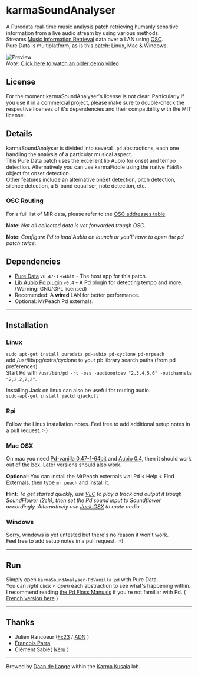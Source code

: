 karmaSoundAnalyser
==================

A Puredata real-time music analysis patch retrieving humanly sensitive information from a live audio stream by using various methods.  
Streams [Music Information Retrieval](https://en.wikipedia.org/wiki/Music_information_retrieval) data over a LAN using [OSC](https://en.wikipedia.org/wiki/Open_Sound_Control).  
Pure Data is multiplatform, as is this patch: Linux, Mac & Windows.  

![Preview](https://raw.githubusercontent.com/Karma-Kusala/karmaSoundAnalyser/master/karmaSoundAnalyser.png)  
_Note:_ [Click here to watch an older demo video](https://vimeo.com/84516862)

## License
For the moment karmaSoundAnalyser's license is not clear. Particularly if you use it in a commercial project, please make sure to double-check the respective licenses of it's dependencies and their compatibility with the MIT license.  

## Details   
karmaSoundAnalyser is divided into several `.pd` abstractions, each one handling the analysis of a particular musical aspect.  
This Pure Data patch uses the excellent lib Aubio for onset and tempo detection. Alternatively you can use karmaFiddle using the native `fiddle` object for onset detection.  
Other features include an alternative onSet detection, pitch detection, silence detection, a 5-band equaliser, note detection, etc.  

### OSC Routing
For a full list of MIR data, please refer to the [OSC addresses table](https://github.com/Karma-Kusala/karmaSoundAnalyser/blob/master/OSCRoutes.md).

__Note__: _Not all collected data is yet forwarded trough OSC._  

__Note__: _Configure Pd to load Aubio on launch or you'll have to open the pd patch twice._  

## Dependencies  

- [Pure Data](http://puredata.info/) `v0.47-1-64bit` - The host app for this patch.  
- [Lib Aubio Pd plugin](http://aubio.org/pd-aubio/) `v0.4`  - A Pd plugin for detecting tempo and more. (Warning: GNU/GPL licensed)
- Recomended: A __wired__ LAN for better performance.
- Optional: MrPeach Pd externals.

----
## Installation

### Linux
`sudo apt-get install puredata pd-aubio pd-cyclone pd-mrpeach`  
add /usr/lib/pg/extra/cyclone to your pb library search paths (from pd preferences)  
Start Pd with `/usr/bin/pd -rt -oss -audiooutdev "2,3,4,5,6" -outchannels "2,2,2,2,2"`.  

Installing Jack on linux can also be useful for routing audio.  
`sudo-apt-get install jackd qjackctl`  

### Rpi
Follow the Linux installation notes.
Feel free to add additional setup notes in a pull request. :-)

### Mac OSX
On mac you need [Pd-vanilla 0.47-1-64bit](https://puredata.info/downloads/pure-data) and [Aubio 0.4](http://aubio.org/pd-aubio/), then it should work out of the box. Later versions should also work.  

__Optional__: You can install the MrPeach externals via: Pd < Help < Find Externals, then type `mr peach` and install it.

__Hint__: _To get started quickly, use [VLC](http://www.videolan.org/) to play a track and output it trough [SoundFlower](https://github.com/mattingalls/Soundflower) (2ch), then set the Pd sound input to Soundflower accordingly. Alternatively use [Jack OSX](http://www.jackaudio.org/) to route audio._  

### Windows
Sorry, windows is yet untested but there's no reason it won't work.  
Feel free to add setup notes in a pull request. :-)

----
## Run
Simply open `karmaSoundAnalyser-PdVanilla.pd` with Pure Data.  
You can _right click_ < _open_ each abstraction to see what's happening within.  
I recommend reading [the Pd Floss Manuals](http://write.flossmanuals.net/pure-data/introduction2/) if you're not familiar with Pd. ( [French version here](https://www.flossmanualsfr.net/puredata/) )

----
## Thanks
 - Julien Rancoeur ([Fx23](https://soundcloud.com/fx23) / [ADN](http://artdistorsionsnumeriques.com/) )
 - [François Parra](http://www.autotune.eu/)  
 - Clément Sablé( [Nëru](https://neru.io/) )  
 
----  
Brewed by [Daan de Lange](http://daandelange.com/) within the [Karma Kusala](http://karma-kusala.com/) lab.
